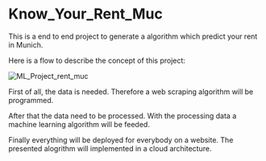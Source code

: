 # Know_Your_Rent_Muc
This is a end to end project to generate a algorithm which predict your rent in Munich.

Here is a flow to describe the concept of this project:

![ML_Project_rent_muc](https://user-images.githubusercontent.com/76586244/206915776-f8d8bef7-4285-4156-9ec6-2e47edac6ead.jpg)

First of all, the data is needed. Therefore a web scraping algorithm will be programmed. 

After that the data need to be processed. With the processing data a machine learning algorithm will be feeded. 

Finally everything will be deployed for everybody on a website. The presented alogrithm will implemented in a cloud architecture.
